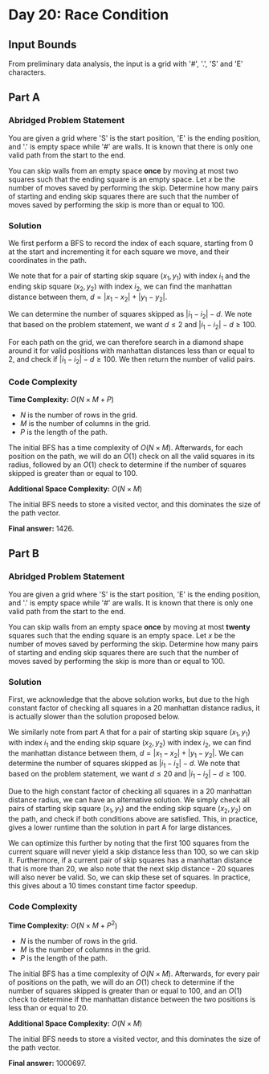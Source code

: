# Day 20: Race Condition

## Input Bounds

From preliminary data analysis, the input is a grid with '#', '.', 'S' and 'E' characters.

## Part A

### Abridged Problem Statement

You are given a grid where 'S' is the start position, 'E' is the ending position, and '.' is empty space while '#' are walls. It is known that there is only one valid path from the start to the end. 

You can skip walls from an empty space **once** by moving at most two squares such that the ending square is an empty space. Let $x$ be the number of moves saved by performing the skip. Determine how many pairs of starting and ending skip squares there are such that the number of moves saved by performing the skip is more than or equal to 100.

### Solution

We first perform a BFS to record the index of each square, starting from 0 at the start and incrementing it for each square we move, and their coordinates in the path. 

We note that for a pair of starting skip square $(x_1, y_1)$ with index $i_1$ and the ending skip square $(x_2, y_2)$ with index $i_2$, we can find the manhattan distance between them, $d = |x_1 - x_2| + |y_1 - y_2|$.

We can determine the number of squares skipped as $|i_1 - i_2| - d$. We note that based on the problem statement, we want $d \leq 2$ and $|i_1 - i_2| - d \geq 100$.

For each path on the grid, we can therefore search in a diamond shape around it for valid positions with manhattan distances less than or equal to 2, and check if $|i_1 - i_2| - d \geq 100$. We then return the number of valid pairs.

### Code Complexity

**Time Complexity:** $O(N \times M + P)$

* $N$ is the number of rows in the grid.
* $M$ is the number of columns in the grid.
* $P$ is the length of the path.

The initial BFS has a time complexity of $O(N\times M)$. Afterwards, for each position on the path, we will do an $O(1)$ check on all the valid squares in its radius, followed by an $O(1)$ check to determine if the number of squares skipped is greater than or equal to 100.

**Additional Space Complexity:** $O(N \times M)$

The initial BFS needs to store a visited vector, and this dominates the size of the path vector.

**Final answer:** 1426.

## Part B

### Abridged Problem Statement

You are given a grid where 'S' is the start position, 'E' is the ending position, and '.' is empty space while '#' are walls. It is known that there is only one valid path from the start to the end. 

You can skip walls from an empty space **once** by moving at most **twenty** squares such that the ending square is an empty space. Let $x$ be the number of moves saved by performing the skip. Determine how many pairs of starting and ending skip squares there are such that the number of moves saved by performing the skip is more than or equal to 100.

### Solution

First, we acknowledge that the above solution works, but due to the high constant factor of checking all squares in a 20 manhattan distance radius, it is actually slower than the solution proposed below.

We similarly note from part A that for a pair of starting skip square $(x_1, y_1)$ with index $i_1$ and the ending skip square $(x_2, y_2)$ with index $i_2$, we can find the manhattan distance between them, $d = |x_1 - x_2| + |y_1 - y_2|$. We can determine the number of squares skipped as $|i_1 - i_2| - d$. We note that based on the problem statement, we want $d \leq 20$ and $|i_1 - i_2| - d \geq 100$.

Due to the high constant factor of checking all squares in a 20 manhattan distance radius, we can have an alternative solution. We simply check all pairs of starting skip square $(x_1, y_1)$ and the ending skip square $(x_2, y_2)$ on the path, and check if both conditions above are satisfied. This, in practice, gives a lower runtime than the solution in part A for large distances.

We can optimize this further by noting that the first 100 squares from the current square will never yield a skip distance less than 100, so we can skip it. Furthermore, if a current pair of skip squares has a manhattan distance that is more than 20, we also note that the next skip distance - 20 squares will also never be valid. So, we can skip these set of squares. In practice, this gives about a 10 times constant time factor speedup.

### Code Complexity

**Time Complexity:** $O(N \times M + P^2)$

* $N$ is the number of rows in the grid.
* $M$ is the number of columns in the grid.
* $P$ is the length of the path.

The initial BFS has a time complexity of $O(N\times M)$. Afterwards, for every pair of positions on the path, we will do an $O(1)$ check to determine if the number of squares skipped is greater than or equal to 100, and an $O(1)$ check to determine if the manhattan distance between the two positions is less than or equal to 20.

**Additional Space Complexity:** $O(N \times M)$

The initial BFS needs to store a visited vector, and this dominates the size of the path vector.

**Final answer:** 1000697.
